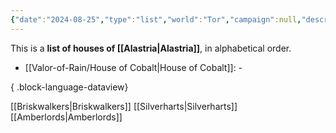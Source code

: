 ```yaml
---
{"date":"2024-08-25","type":"list","world":"Tor","campaign":null,"description":null,"icon":"FasListUl","tags":["info/world","sf","VoR"],"dg-publish":true,"permalink":"/valor-of-rain/list-of-houses-of-alastria/","dgPassFrontmatter":true,"created":"2024-08-25T21:38:38.004+09:30"}
---
```


This is a **list of houses of [[Alastria\|Alastria]]**, in alphabetical order. 
- [[Valor-of-Rain/House of Cobalt\|House of Cobalt]]: \-

{ .block-language-dataview}

[[Briskwalkers\|Briskwalkers]]
[[Silverharts\|Silverharts]]
[[Amberlords\|Amberlords]]
